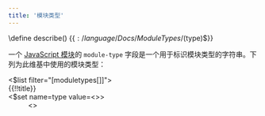 ```yaml
---
title: '模块类型'
---
```


\define describe() {{$:/language/Docs/ModuleTypes/$(type)$}}

一个 [JavaScript 模块](Modules)的 `module-type` 字段是一个用于标识模块类型的字符串。下列为此维基中使用的模块类型：

<dl>
<$list filter="[moduletypes[]]">
<dt>{{!!title}}</dt>
<$set name=type value=<<currentTiddler>>>
<dd><<describe>></dd>
</$set>
</$list>
</dl>
